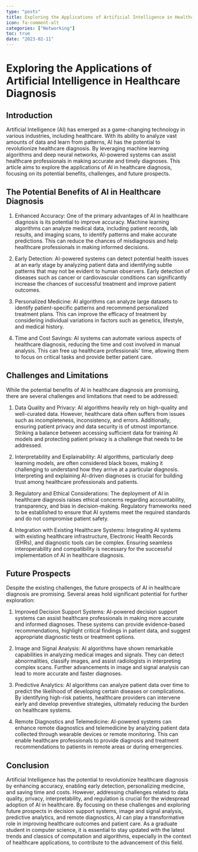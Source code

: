 ```yaml
---
type: "posts"
title: Exploring the Applications of Artificial Intelligence in Healthcare Diagnosis
icon: fa-comment-alt
categories: ["Networking"]
toc: true
date: "2023-02-11"
---
```




# Exploring the Applications of Artificial Intelligence in Healthcare Diagnosis

## Introduction

Artificial Intelligence (AI) has emerged as a game-changing technology in various industries, including healthcare. With its ability to analyze vast amounts of data and learn from patterns, AI has the potential to revolutionize healthcare diagnosis. By leveraging machine learning algorithms and deep neural networks, AI-powered systems can assist healthcare professionals in making accurate and timely diagnoses. This article aims to explore the applications of AI in healthcare diagnosis, focusing on its potential benefits, challenges, and future prospects.

## The Potential Benefits of AI in Healthcare Diagnosis

1. Enhanced Accuracy: One of the primary advantages of AI in healthcare diagnosis is its potential to improve accuracy. Machine learning algorithms can analyze medical data, including patient records, lab results, and imaging scans, to identify patterns and make accurate predictions. This can reduce the chances of misdiagnosis and help healthcare professionals in making informed decisions.

2. Early Detection: AI-powered systems can detect potential health issues at an early stage by analyzing patient data and identifying subtle patterns that may not be evident to human observers. Early detection of diseases such as cancer or cardiovascular conditions can significantly increase the chances of successful treatment and improve patient outcomes.

3. Personalized Medicine: AI algorithms can analyze large datasets to identify patient-specific patterns and recommend personalized treatment plans. This can improve the efficacy of treatment by considering individual variations in factors such as genetics, lifestyle, and medical history.

4. Time and Cost Savings: AI systems can automate various aspects of healthcare diagnosis, reducing the time and cost involved in manual analysis. This can free up healthcare professionals' time, allowing them to focus on critical tasks and provide better patient care.

## Challenges and Limitations

While the potential benefits of AI in healthcare diagnosis are promising, there are several challenges and limitations that need to be addressed:

1. Data Quality and Privacy: AI algorithms heavily rely on high-quality and well-curated data. However, healthcare data often suffers from issues such as incompleteness, inconsistency, and errors. Additionally, ensuring patient privacy and data security is of utmost importance. Striking a balance between accessing sufficient data for training AI models and protecting patient privacy is a challenge that needs to be addressed.

2. Interpretability and Explainability: AI algorithms, particularly deep learning models, are often considered black boxes, making it challenging to understand how they arrive at a particular diagnosis. Interpreting and explaining AI-driven diagnoses is crucial for building trust among healthcare professionals and patients.

3. Regulatory and Ethical Considerations: The deployment of AI in healthcare diagnosis raises ethical concerns regarding accountability, transparency, and bias in decision-making. Regulatory frameworks need to be established to ensure that AI systems meet the required standards and do not compromise patient safety.

4. Integration with Existing Healthcare Systems: Integrating AI systems with existing healthcare infrastructure, Electronic Health Records (EHRs), and diagnostic tools can be complex. Ensuring seamless interoperability and compatibility is necessary for the successful implementation of AI in healthcare diagnosis.

## Future Prospects

Despite the existing challenges, the future prospects of AI in healthcare diagnosis are promising. Several areas hold significant potential for further exploration:

1. Improved Decision Support Systems: AI-powered decision support systems can assist healthcare professionals in making more accurate and informed diagnoses. These systems can provide evidence-based recommendations, highlight critical findings in patient data, and suggest appropriate diagnostic tests or treatment options.

2. Image and Signal Analysis: AI algorithms have shown remarkable capabilities in analyzing medical images and signals. They can detect abnormalities, classify images, and assist radiologists in interpreting complex scans. Further advancements in image and signal analysis can lead to more accurate and faster diagnoses.

3. Predictive Analytics: AI algorithms can analyze patient data over time to predict the likelihood of developing certain diseases or complications. By identifying high-risk patients, healthcare providers can intervene early and develop preventive strategies, ultimately reducing the burden on healthcare systems.

4. Remote Diagnostics and Telemedicine: AI-powered systems can enhance remote diagnostics and telemedicine by analyzing patient data collected through wearable devices or remote monitoring. This can enable healthcare professionals to provide diagnosis and treatment recommendations to patients in remote areas or during emergencies.

## Conclusion

Artificial Intelligence has the potential to revolutionize healthcare diagnosis by enhancing accuracy, enabling early detection, personalizing medicine, and saving time and costs. However, addressing challenges related to data quality, privacy, interpretability, and regulation is crucial for the widespread adoption of AI in healthcare. By focusing on these challenges and exploring future prospects in decision support systems, image and signal analysis, predictive analytics, and remote diagnostics, AI can play a transformative role in improving healthcare outcomes and patient care. As a graduate student in computer science, it is essential to stay updated with the latest trends and classics of computation and algorithms, especially in the context of healthcare applications, to contribute to the advancement of this field.